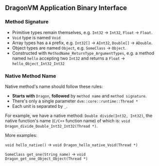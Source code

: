 ## DragonVM Application Binary Interface

### Method Signature

* Primitive types remain themselves, e.g. `Int32` -> `Int32`,
  `Float` -> `Float`.
* `Void` type is named `Void`
* Array types has a `A` prefix, e.g. `Int32[]` -> `AInt32`,
  `Double[]` -> `ADouble`.
* Object types are named `Object`, e.g. `SomeClass` -> `Object`.
* Constructed with `MethodName_ReturnType_ArgumentTypes`, 
  e.g. a method named `hello` accepting  two `Int32` 
  and returns a `Float` -> `hello_Object_Int32_Int32`
  
### Native Method Name

Native method's name should follow these rules:
* **Starts with** `Dragon`, **followed** by `method name` and `method signature`.
* There's only a single parameter `dvm::core::runtime::Thread *`
* Each unit is separated by `_`.

For example, we have a native method: 
`Double divide(Int32, Int32)`, the native function's name 
(`C/C++` function name) of which is: `void Dragon_divide_Double_Int32_Int32(Thread *)`.

More examples:

`void hello_native()` -> `void Dragon_hello_native_Void(Thread *)`

`SomeClass get_one(String name)` -> `void Dragon_get_one_Object_Object(Thread *)`